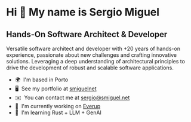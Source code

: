 Hi 👋 My name is Sergio Miguel
==============================

Hands-On Software Architect & Developer
-------------------------------------------

Versatile software architect and developer with +20 years of hands-on experience, passionate about new challenges and crafting innovative solutions. Leveraging a deep understanding of architectural principles to drive the development of robust and scalable software applications.

* 🌍  I'm based in Porto
* 🖥️  See my portfolio at [smiguelnet](http://smiguel.net/)
* ✉️  You can contact me at [sergio@smiguel.net](mailto:sergio@smiguel.net)
* 🚀  I'm currently working on [Everup](http://everup.uk)
* 🧠  I'm learning Rust + LLM + GenAI
